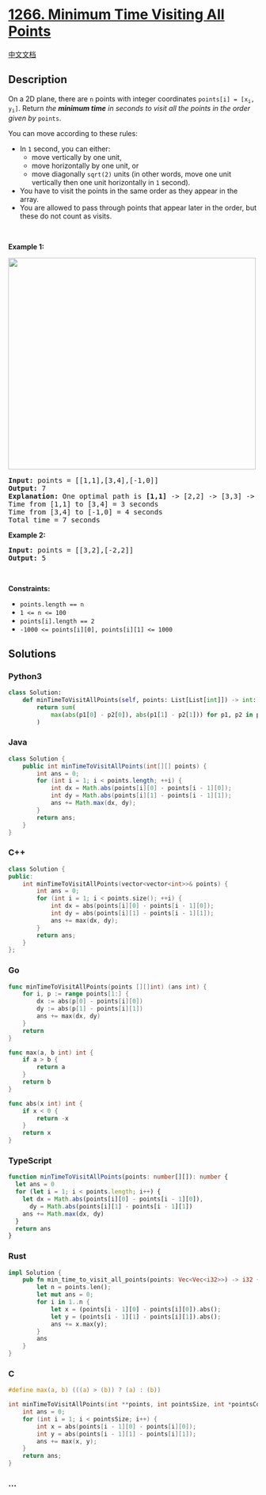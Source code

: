 # [1266. Minimum Time Visiting All Points](https://leetcode.com/problems/minimum-time-visiting-all-points)

[中文文档](/solution/1200-1299/1266.Minimum%20Time%20Visiting%20All%20Points/README.md)

## Description

<p>On a 2D plane, there are <code>n</code> points with integer coordinates <code>points[i] = [x<sub>i</sub>, y<sub>i</sub>]</code>. Return <em>the <strong>minimum time</strong> in seconds to visit all the points in the order given by </em><code>points</code>.</p>

<p>You can move according to these rules:</p>

<ul>
	<li>In <code>1</code> second, you can either:
    <ul>
    	<li>move vertically by one&nbsp;unit,</li>
    	<li>move horizontally by one unit, or</li>
    	<li>move diagonally <code>sqrt(2)</code> units (in other words, move one unit vertically then one unit horizontally in <code>1</code> second).</li>
    </ul>
    </li>
    <li>You have to visit the points in the same order as they appear in the array.</li>
    <li>You are allowed to pass through points that appear later in the order, but these do not count as visits.</li>
</ul>

<p>&nbsp;</p>
<p><strong class="example">Example 1:</strong></p>
<img alt="" src="https://fastly.jsdelivr.net/gh/doocs/leetcode@main/solution/1200-1299/1266.Minimum%20Time%20Visiting%20All%20Points/images/1626_example_1.png" style="width: 500px; height: 428px;" />
<pre>
<strong>Input:</strong> points = [[1,1],[3,4],[-1,0]]
<strong>Output:</strong> 7
<strong>Explanation: </strong>One optimal path is <strong>[1,1]</strong> -&gt; [2,2] -&gt; [3,3] -&gt; <strong>[3,4] </strong>-&gt; [2,3] -&gt; [1,2] -&gt; [0,1] -&gt; <strong>[-1,0]</strong>   
Time from [1,1] to [3,4] = 3 seconds 
Time from [3,4] to [-1,0] = 4 seconds
Total time = 7 seconds</pre>

<p><strong class="example">Example 2:</strong></p>

<pre>
<strong>Input:</strong> points = [[3,2],[-2,2]]
<strong>Output:</strong> 5
</pre>

<p>&nbsp;</p>
<p><strong>Constraints:</strong></p>

<ul>
	<li><code>points.length == n</code></li>
	<li><code>1 &lt;= n&nbsp;&lt;= 100</code></li>
	<li><code>points[i].length == 2</code></li>
	<li><code>-1000&nbsp;&lt;= points[i][0], points[i][1]&nbsp;&lt;= 1000</code></li>
</ul>

## Solutions

<!-- tabs:start -->

### **Python3**

```python
class Solution:
    def minTimeToVisitAllPoints(self, points: List[List[int]]) -> int:
        return sum(
            max(abs(p1[0] - p2[0]), abs(p1[1] - p2[1])) for p1, p2 in pairwise(points)
        )
```

### **Java**

```java
class Solution {
    public int minTimeToVisitAllPoints(int[][] points) {
        int ans = 0;
        for (int i = 1; i < points.length; ++i) {
            int dx = Math.abs(points[i][0] - points[i - 1][0]);
            int dy = Math.abs(points[i][1] - points[i - 1][1]);
            ans += Math.max(dx, dy);
        }
        return ans;
    }
}
```

### **C++**

```cpp
class Solution {
public:
    int minTimeToVisitAllPoints(vector<vector<int>>& points) {
        int ans = 0;
        for (int i = 1; i < points.size(); ++i) {
            int dx = abs(points[i][0] - points[i - 1][0]);
            int dy = abs(points[i][1] - points[i - 1][1]);
            ans += max(dx, dy);
        }
        return ans;
    }
};
```

### **Go**

```go
func minTimeToVisitAllPoints(points [][]int) (ans int) {
	for i, p := range points[1:] {
		dx := abs(p[0] - points[i][0])
		dy := abs(p[1] - points[i][1])
		ans += max(dx, dy)
	}
	return
}

func max(a, b int) int {
	if a > b {
		return a
	}
	return b
}

func abs(x int) int {
	if x < 0 {
		return -x
	}
	return x
}
```

### **TypeScript**

```ts
function minTimeToVisitAllPoints(points: number[][]): number {
  let ans = 0
  for (let i = 1; i < points.length; i++) {
    let dx = Math.abs(points[i][0] - points[i - 1][0]),
      dy = Math.abs(points[i][1] - points[i - 1][1])
    ans += Math.max(dx, dy)
  }
  return ans
}
```

### **Rust**

```rust
impl Solution {
    pub fn min_time_to_visit_all_points(points: Vec<Vec<i32>>) -> i32 {
        let n = points.len();
        let mut ans = 0;
        for i in 1..n {
            let x = (points[i - 1][0] - points[i][0]).abs();
            let y = (points[i - 1][1] - points[i][1]).abs();
            ans += x.max(y);
        }
        ans
    }
}
```

### **C**

```c
#define max(a, b) (((a) > (b)) ? (a) : (b))

int minTimeToVisitAllPoints(int **points, int pointsSize, int *pointsColSize) {
    int ans = 0;
    for (int i = 1; i < pointsSize; i++) {
        int x = abs(points[i - 1][0] - points[i][0]);
        int y = abs(points[i - 1][1] - points[i][1]);
        ans += max(x, y);
    }
    return ans;
}
```

### **...**

```

```

<!-- tabs:end -->
